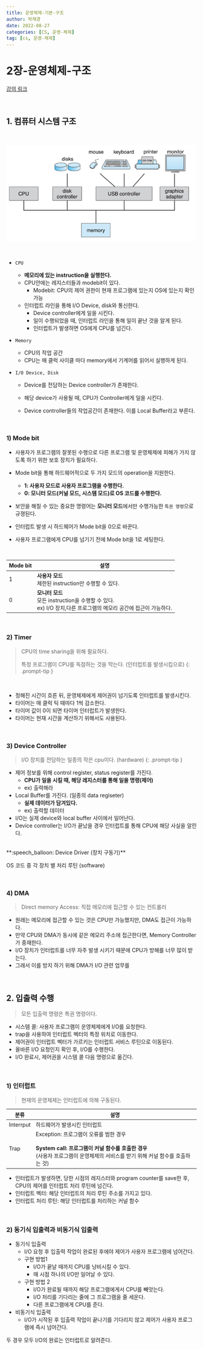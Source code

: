 ```yaml
---
title: 운영체제-기본-구조
author: 박재경
date: 2022-08-27
categories: [CS, 운영-체제]
tag: [cs, 운영-체제]
---
```


# 2장-운영체제-구조 

[강의 링크](https://core.ewha.ac.kr/publicview/C0101020140311132925816476?vmode=f)

<br>

## 1. 컴퓨터 시스템 구조

<br>

![image-20220827112738682](https://raw.githubusercontent.com/JaeKP/image_repo/main/img/image-20220827112738682.png)

<br>

- `CPU`
  - **메모리에 있는 instruction을 실행한다.**
  - CPU안에는 레지스터들과 modebit이 있다.
    - Modebit: CPU의 제어 권한이 현재 프로그램에 있는지 OS에 있는지 확인가능
  - 인터럽트 라인을 통해 I/O Device, disk와 통신한다. 
    - Device controller에게 일을 시킨다.
    - 일이 수행되었을 때, 인터럽트 라인을 통해 일이 끝난 것을 알게 된다. 
    - 인터럽트가 발생하면 OS에게 CPU를 넘긴다. 

- `Memory`

  - CPU의 작업 공간
  - CPU는 매 클럭 사이클 마다 memory에서 기계어를 읽어서 실행하게 된다. 

- `I/O Device, Disk`

  - Device를 전담하는 Device controller가 존재한다.  

  - 해당 device가 사용될 때, CPU가 Controller에게 일을 시킨다. 

  - Device controller들의 작업공간이 존재한다. 이를 Local Buffer라고 부른다. 

<br>

### 1) Mode bit

- 사용자가 프로그램의 잘못된 수행으로 다른 프로그램 및 운영체제에 피해가 가지 않도록 하기 위한 보호 장치가 필요하다.

- Mode bit을 통해 하드웨어적으로 두 가지 모드의 operation을 지원한다.
  - **1: 사용자 모드로 사용자 프로그램을 수행한다.**
  - **0: 모니터 모드(커널 모드, 시스템 모드)로 OS 코드를 수행한다.**
- 보안을 해칠 수 있는 중요한 명령어는 **모니터 모드**에서만 수행가능한 `특권 명령`으로 규졍된다.
- 인터럽트 발생 시 하드웨어가 Mode bit을 0으로 바꾼다.
- 사용자 프로그램에게 CPU를 넘기기 전에 Mode bit을 1로 세팅한다.

<br>

| Mode bit | 설명                                                         |
| -------- | ------------------------------------------------------------ |
| 1        | **사용자 모드** <br />제한된 instruction만 수행할 수 있다.   |
| 0        | **모니터 모드**<br />모든 instruction을 수행할 수 있다. <br />ex) I/O 장치,다른 프로그램의 메모리 공간에 접근이 가능하다. |

<br>

### 2) Timer

> CPU의 time sharing을 위해 필요하다. 
>
> 특정 프로그램이 CPU를 독점하는 것을 막는다. (인터럽트를 발생시킴으로)
{: .prompt-tip }

<br>

- 정해진 시간이 흐른 뒤, 운영체제에게 제어권이 넘기도록 인터럽트를 발생시킨다. 
- 타이머는 매 클럭 틱 때마다 1씩 감소한다.
- 타이머 값이 0이 되면 타이머 인터럽트가 발생한다. 
- 타이머는 현재 시간을 계산하기 위해서도 사용된다. 

<br>

### 3) Device Controller

> I/O 장치를 전담하는 일종의 작은 cpu이다. (hardware)
{: .prompt-tip }

- 제어 정보를 위해 control register, status register를 가진다.
  - **CPU가 일을 시킬 때, 해당 레지스터를 통해 일을 명령(제어)**
  - ex) 출력해라
- Local Buffer를 가진다. (일종의 data regiseter)
  - **실제 데이터가 담겨있다.** 
  - ex) 출력할 데이터
- I/O는 실제 device와 local buffer 사이에서 일어난다.
- Device controller는 I/O가 끝났을 경우 인터럽트를 통해 CPU에 해당 사실을 알린다. 

<br>
**:speech_balloon: Device Driver (장치 구동기)**

OS 코드 중 각 장치 별 처리 루틴 (software)

<br>

### 4) DMA

> Direct memory Access: 직접 메모리에 접근할 수 있는 컨트롤러

- 원래는 메모리에 접근할 수 있는 것은 CPU만 가능했지만, DMA도 접근이 가능하다. 
- 만약 CPU와 DMA가 동시에 같은 메모리 주소에 접근한다면, Memory Controller가 중재한다. 
- I/O 장치가 인터럽트를 너무 자주 발생 시키기 때문에 CPU가 방해를 너무 많이 받는다.
- 그래서 이를 방지 하기 위해 DMA가 I/O 관련 업무를 

<br>

## 2. 입출력 수행

> 모든 입출력 명령은 특권 명령이다.

- 시스템 콜: 사용자 프로그램이 운영체제에게 I/O를 요청한다.
- trap을 사용하여 인터럽트 벡터의 특정 위치로 이동한다.
- 제어권이 인터럽트 벡터가 가르키는 인터럽트 서비스 루틴으로 이동된다.
- 올바른 I/O 요청인지 확인 후, I/O를 수행한다.
- I/O 완료시, 제어권을 시스템 콜 다음 명령으로 옮긴다. 

<br>

### 1) 인터럽트

> 현재의 운영체제는 인터럽트에 의해 구동된다.

| 분류      | 설명                                                         |
| --------- | ------------------------------------------------------------ |
| Interrput | 하드웨어가 발생시킨 인터럽트                                 |
| Trap      | Exception: 프로그램이 오류를 범한 경우<br /><br />**System call: 프로그램이 커널 함수를 호출한 경우** <br />(사용자 프로그램이 운영체제의 서비스를 받기 위해 커널 함수를 호출하는 것) |

- 인터럽트가 발생하면, 당한 시점의 레지스터와 program counter를 save한 후, CPU의 제어를 인터럽트 처리 루틴에 넘긴다. 
- 인터럽트 벡터: 해당 인터럽트의 처리 루틴 주소를 가지고 있다.
- 인터럽트 처리 루틴: 해당 인터럽트를 처리하는 커널 함수

<br>

### 2) 동기식 입출력과 비동기식 입출력

- 동기식 입출력
  - I/O 요청 후 입출력 작업이 완료된 후에야 제어가 사용자 프로그램에 넘어간다.
  - 구현 방법1
    - I/O가 끝날 때까지 CPU를 낭비시킬 수 있다.
    - 매 시점 하나의 I/O만 일어날 수 있다.
  - 구현 방법 2
    - I/O가 완료될 때까지 해당 프로그램에게서 CPU를 빼앗는다.
    - I/O 처리를 기다리는 줄에 그 프로그램을 줄 세운다.
    - 다른 프로그램에게 CPU를 준다.
- 비동기식 입출력
  - I/O가 시작된 후 입출력 작업이 끝나기를 기다리지 않고 제어가 사용자 프로그램에 즉시 넘어간다.

두 경우 모두 I/O의 완료는 인터럽트로 알려준다.

<br>

